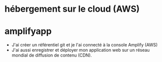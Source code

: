  
# hébergement sur le cloud (AWS)
# amplifyapp 
- J'ai créer un référentiel git et je l'ai connecté à la console Amplify (AWS)
- J'ai aussi enregistrer et déployer mon application web sur un réseau mondial de diffusion de contenu (CDN).
